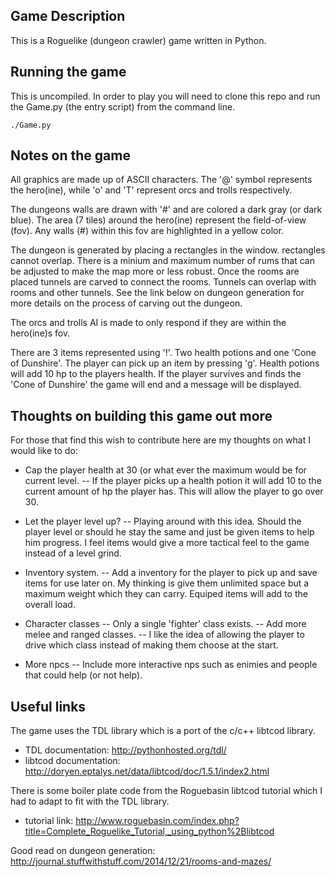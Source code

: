 ## Game Description
This is a Roguelike (dungeon crawler) game written in Python. 

## Running the game
This is uncompiled. In order to play you will need to clone this repo and run the Game.py (the entry script) from the command line.

`./Game.py`

## Notes on the game
All graphics are made up of ASCII characters. The '@' symbol represents the hero(ine), while 'o' and 'T' represent orcs and trolls respectively. 

The dungeons walls are drawn with '#' and are colored a dark gray (or dark blue). The area (7 tiles) around the hero(ine) represent the field-of-view (fov). Any walls (#) within this fov are highlighted in a yellow color. 

The dungeon is generated by placing a rectangles in the window. rectangles cannot overlap. There is a minium and maximum number of rums that can be adjusted to make the map more or less robust. Once the rooms are placed tunnels are carved to connect the rooms. Tunnels can overlap with rooms and other tunnels. See the link below on dungeon generation for more details on the process of carving out the dungeon. 

The orcs and trolls AI is made to only respond if they are within the hero(ine)s fov. 

There are 3 items represented using '!'. Two health potions and one 'Cone of Dunshire'. The player can pick up an item by pressing 'g'. Health potions will add 10 hp to the players health. If the player survives and finds the 'Cone of Dunshire' the game will end and a message will be displayed. 

## Thoughts on building this game out more
For those that find this wish to contribute here are my thoughts on what I would like to do:

- Cap the player health at 30 (or what ever the maximum would be for current level. 
-- If the player picks up a health potion it will add 10 to the current amount of hp the player has. This will allow the player to go over 30. 

- Let the player level up? 
-- Playing around with this idea. Should the player level or should he stay the same and just be given items to help him progress. I feel items would give a more tactical feel to the game instead of a level grind.

- Inventory system. 
-- Add a inventory for the player to pick up and save items for use later on. My thinking is give them unlimited space but a maximum weight which they can carry. Equiped items will add to the overall load.

- Character classes
-- Only a single 'fighter' class exists.
-- Add more melee and ranged classes.
-- I like the idea of allowing the player to drive which class instead of making them choose at the start. 

- More npcs
-- Include more interactive nps such as enimies and people that could help (or not help).

## Useful links
The game uses the TDL library which is a port of the c/c++ libtcod library.
- TDL documentation: http://pythonhosted.org/tdl/
- libtcod documentation: http://doryen.eptalys.net/data/libtcod/doc/1.5.1/index2.html

There is some boiler plate code from the Roguebasin libtcod tutorial which I had to adapt to fit with the TDL library. 
- tutorial link: http://www.roguebasin.com/index.php?title=Complete_Roguelike_Tutorial,_using_python%2Blibtcod

Good read on dungeon generation: http://journal.stuffwithstuff.com/2014/12/21/rooms-and-mazes/
